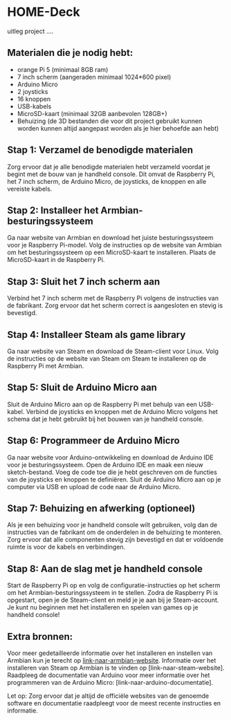 # HOME-Deck

uitleg project ....



## Materialen die je nodig hebt:

 - orange Pi 5 (minimaal 8GB ram) 
 - 7 inch scherm (aangeraden minimaal 1024*600 pixel) 
 - Arduino Micro 
 - 2 joysticks 
 - 16 knoppen 
 - USB-kabels
 - MicroSD-kaart (minimaal 32GB aanbevolen 128GB+) 
 - Behuizing (de 3D bestanden die voor dit project gebruikt kunnen worden kunnen altijd aangepast worden als je hier behoefde aan hebt)

## Stap 1: Verzamel de benodigde materialen
Zorg ervoor dat je alle benodigde materialen hebt verzameld voordat je begint met de bouw van je handheld console. Dit omvat de Raspberry Pi, het 7 inch scherm, de Arduino Micro, de joysticks, de knoppen en alle vereiste kabels.

## Stap 2: Installeer het Armbian-besturingssysteem
Ga naar website van Armbian en download het juiste besturingssysteem voor je Raspberry Pi-model.
Volg de instructies op de website van Armbian om het besturingssysteem op een MicroSD-kaart te installeren.
Plaats de MicroSD-kaart in de Raspberry Pi.

## Stap 3: Sluit het 7 inch scherm aan
Verbind het 7 inch scherm met de Raspberry Pi volgens de instructies van de fabrikant.
Zorg ervoor dat het scherm correct is aangesloten en stevig is bevestigd.

## Stap 4: Installeer Steam als game library
Ga naar website van Steam en download de Steam-client voor Linux.
Volg de instructies op de website van Steam om Steam te installeren op de Raspberry Pi met Armbian.

## Stap 5: Sluit de Arduino Micro aan
Sluit de Arduino Micro aan op de Raspberry Pi met behulp van een USB-kabel.
Verbind de joysticks en knoppen met de Arduino Micro volgens het schema dat je hebt gebruikt bij het bouwen van je handheld console.

## Stap 6: Programmeer de Arduino Micro
Ga naar website voor Arduino-ontwikkeling en download de Arduino IDE voor je besturingssysteem.
Open de Arduino IDE en maak een nieuw sketch-bestand.
Voeg de code toe die je hebt geschreven om de functies van de joysticks en knoppen te definiëren.
Sluit de Arduino Micro aan op je computer via USB en upload de code naar de Arduino Micro.

## Stap 7: Behuizing en afwerking (optioneel)
Als je een behuizing voor je handheld console wilt gebruiken, volg dan de instructies van de fabrikant om de onderdelen in de behuizing te monteren. Zorg ervoor dat alle componenten stevig zijn bevestigd en dat er voldoende ruimte is voor de kabels en verbindingen.

## Stap 8: Aan de slag met je handheld console
Start de Raspberry Pi op en volg de configuratie-instructies op het scherm om het Armbian-besturingssysteem in te stellen.
Zodra de Raspberry Pi is opgestart, open je de Steam-client en meld je je aan bij je Steam-account.
Je kunt nu beginnen met het installeren en spelen van games op je handheld console!

## Extra bronnen:
Voor meer gedetailleerde informatie over het installeren en instellen van Armbian kun je terecht op [link-naar-armbian-website](https://www.youtube.com/watch?v=dQw4w9WgXcQ).
Informatie over het installeren van Steam op Armbian is te vinden op [link-naar-steam-website].
Raadpleeg de documentatie van Arduino voor meer informatie over het programmeren van de Arduino Micro: [link-naar-arduino-documentatie].

Let op: Zorg ervoor dat je altijd de officiële websites van de genoemde software en documentatie raadpleegt voor de meest recente instructies en informatie.
